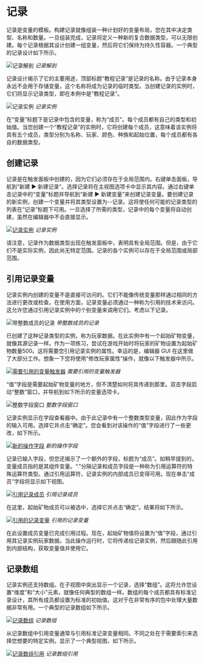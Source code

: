 # 记录

记录是变量的模板。构建记录就像组装一种计划好的变量布局，您在其中决定类型、名称和数量。一旦组装完成，记录将定义一种新的复合数据类型，可以无限创建。每个记录根据其设计创建一组变量，然后将它们保持为持久性容器。一个典型的记录设计如下所示。

![记录解剖](./resources/040_Records1.png)
*记录解剖*

记录设计揭示了它的主要用途，顶部标题“教程记录”是记录的名称。由于记录本身永远不会用于存储变量，这个名称将成为记录的临时类型。当创建记录的实例时，它们将显示记录类型，即在本例中是“教程记录”。

![记录实例](./resources/040_Records2.png)
*记录实例*

在“变量”标题下是记录中包含的变量，称为“成员”。每个成员都有自己的类型和初始值。当您创建一个“教程记录”的实例时，它将创建每个成员，这意味着该实例将具有五个成员，类型分别为名称、玩家、颜色、种族和起始位置，每个成员都有各自的数据类型。

## 创建记录

记录是在触发面板中创建的，因为它们必须存在于全局范围内。右键单击面板，导航到“新建 ▶ 新建记录”。选择记录将在主视图选项卡中显示其内容。通过右键单击记录中的“变量”标题并导航到“新建 ▶ 新建变量”来创建记录变量。要创建记录的新实例，创建一个变量并将其类型设置为--记录。这将使任何可能的记录类型的列表在“记录”标题下可用。一旦选择了所需的类型，记录中的每个变量将自动创建，虽然在编辑器中不会直接显示。

[![记录实例](./resources/040_Records3.png)](./resources/040_Records3.png)
*记录实例*

请注意，记录作为数据类型出现在触发面板中，表明具有全局范围。但是，由于它们不是实际实例，因此尚无特定范围。记录的各个实例可以存在于全局范围或局部范围。

## 引用记录变量

记录实例内创建的变量不是直接可访问的。它们不能像传统变量那样通过相同的方法进行更改或检查。在使用方面，记录变量必须通过一种称为引用的技术来访问。这允许您通过引用记录实例中的个别变量来调用它们。考虑以下记录。

![带整数成员的记录](./resources/040_Records4.png)
*带整数成员的记录*

已创建了这种记录类型的实例，称为玩家数据。在此实例中有一个起始矿物变量，就像其源记录一样。作为一项练习，尝试在游戏开始时将玩家的矿物设置为起始矿物数量500。这将需要您引用记录实例的属性。幸运的是，编辑器 GUI 在这里做了大部分工作。想象一下您将使用“修改玩家属性”操作，就像以下触发器中所示。

[![需要引用的变量触发器](./resources/040_Records5.png)](./resources/040_Records5.png)
*需要引用的变量触发器*

“值”字段是需要起始矿物变量的地方，但不清楚如何将其传递到那里。双击字段启动“整数”窗口，并导航到如下所示的变量选项卡。

![整数字段窗口](./resources/040_Records6.png)
*整数字段窗口*

记录实例显示在字段查看器中。由于此记录中有一个整数类型变量，因此作为字段的输入可用。选择它并点击“确定”。您会看到对该操作的“值”字段进行了一些更改，如下所示。

[![新的操作字段](./resources/040_Records7.png)](./resources/040_Records7.png)
*新的操作字段*

记录已输入字段，但您还揭示了一个额外的字段，标题为“成员”。如稍早提到的，变量成员指的是其组件变量。“.”分隔记录和成员字段是一种称为引用运算符的特殊运算符类型。通过引用运算符，记录实例的内部成员已变得可用。现在单击“成员”字段将显示如下视图。

[![引用记录成员](./resources/040_Records8.png)](./resources/040_Records8.png)
*引用记录成员*

在这里，起始矿物成员可以被选中，选择它并点击“确定”。结果将如下所示。

[![引用的记录变量](./resources/040_Records9.png)](./resources/040_Records9.png)
*引用的记录变量*

在此设置成员变量已完成引用过程。现在，起始矿物值将设置为“值”字段，通过引用其记录实例玩家数据。当此操作运行时，它将传递给记录实例，然后跟随此引用到内部结构，获取变量值并使用它。

## 记录数组

记录实例还支持数组。在子视图中突出显示一个记录，选择“数组”。这将允许您设置“维度”和“大小”元素，就像任何典型的数组一样。数组的每个成员都具有标准记录设计，其所有成员都设置为标准的初始值。这对于在非常有序的包中处理大量数据非常有用。一个典型的记录数组如下所示。

[![记录数组](./resources/040_Records10.png)](./resources/040_Records10.png)
*记录数组*

从记录数组中引用变量通常与引用标准记录变量相同。不同之处在于需要索引来选择您想要的特定实例。显示了一个典型视图，如下所示。

[![记录数组引用](./resources/040_Records11.png)](./resources/040_Records11.png)
*记录数组引用*